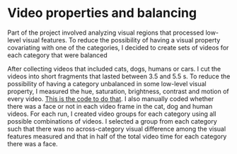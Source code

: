 # Video properties and balancing

Part of the project involved analyzing visual regions that processed low-level visual features. To reduce the possibility of having a visual property covariating with one of the categories, I decided to create sets of videos for each category that were balanced

After collecting videos that included cats, dogs, humans or cars. I cut the videos into short fragments that lasted between 3.5 and 5.5 s. To reduce the possibility of having a category unbalanced in some low-level visual property, I measured the hue, saturation, brightness, contrast and motion of every video. [This is the code to do that](/calculateVideoValues.m). I also manually coded whether there was a face or not in each video frame in the cat, dog and human videos. For each run, I created video groups for each category using all possible combinations of videos. I selected a group from each category such that there was no across-category visual difference among the visual features measured and that in half of the total video time for each category there was a face.
